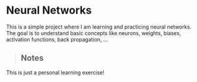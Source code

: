# Neural Networks 

This is a simple project where I am learning and practicing neural networks. The goal is to understand basic concepts like neurons, weights, biases, activation functions, back propagation, ...

>## Notes

This is just a personal learning exercise!